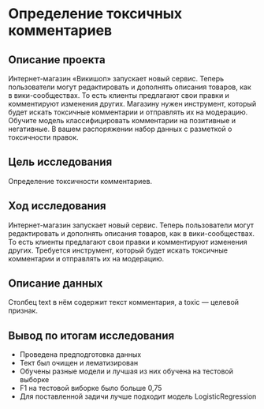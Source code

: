 # Определение токсичных комментариев

## Описание проекта

Интернет-магазин «Викишоп» запускает новый сервис. Теперь пользователи могут редактировать и дополнять описания товаров, как в вики-сообществах. То есть клиенты предлагают свои правки и комментируют изменения других. Магазину нужен инструмент, который будет искать токсичные комментарии и отправлять их на модерацию.
Обучите модель классифицировать комментарии на позитивные и негативные. В вашем распоряжении набор данных с разметкой о токсичности правок.

## Цель исследования

Определение токсичности комментариев.

## Ход исследования

Интернет-магазин запускает новый сервис. Теперь пользователи могут редактировать и дополнять описания товаров, как в вики-сообществах. То есть клиенты предлагают свои правки и комментируют изменения других. Требуется инструмент, который будет искать токсичные комментарии и отправлять их на модерацию.

## Описание данных

Столбец text в нём содержит текст комментария, а toxic — целевой признак.

## Вывод по итогам исследования
- Проведена предподготовка данных
- Тект был очищен и лематизирован
- Обучены разные модели и лучшая из них обучена на тестовой выборке
- F1 на тестовой виборке было больше 0,75
- Для поставленной задичи лучше подходит модель LogisticRegression
